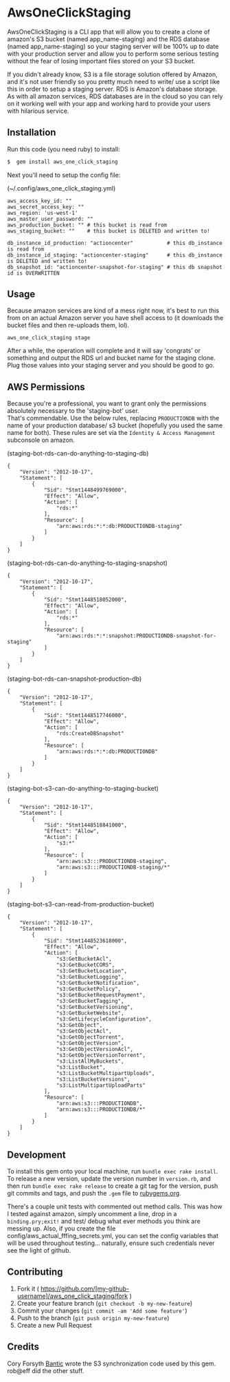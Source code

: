 # AwsOneClickStaging

AwsOneClickStaging is a CLI app that will allow you to create a clone of amazon's S3 bucket (named app_name-staging) and the RDS database (named app_name-staging) so your staging server will be 100% up to date with your production server and allow you to perform some serious testing without the fear of losing important files stored on your S3 bucket.  

If you didn't already know, S3 is a file storage solution offered by Amazon, and it's not user friendly so you pretty much need to write/ use a script like this in order to setup a staging server.  RDS is Amazon's database storage.  As with all amazon services, RDS databases are in the cloud so you can rely on it working well with your app and working hard to provide your users with hilarious service.  


## Installation

Run this code (you need ruby) to install:

```ruby
$  gem install aws_one_click_staging
```

Next you'll need to setup the config file:

(~/.config/aws_one_click_staging.yml)
```
aws_access_key_id: ""
aws_secret_access_key: ""
aws_region: 'us-west-1'
aws_master_user_password: ""
aws_production_bucket: "" # this bucket is read from
aws_staging_bucket: ""    # this bucket is DELETED and written to!

db_instance_id_production: "actioncenter"           # this db_instance is read from
db_instance_id_staging: "actioncenter-staging"      # this db_instance is DELETED and written to!
db_snapshot_id: "actioncenter-snapshot-for-staging" # this db snapshot id is OVERWRITTEN
```


## Usage

Because amazon services are kind of a mess right now, it's best to run this from on an actual Amazon server you have shell access to (it downloads the bucket files and then re-uploads them, lol).

```
aws_one_click_staging stage
```

After a while, the operation will complete and it will say 'congrats' or something and output the RDS url and bucket name for the staging clone.  Plug those values into your staging server and you should be good to go.  


## AWS Permissions

Because you're a professional, you want to grant only the permissions absolutely necessary to the 'staging-bot' user.  
That's commendable.  Use the below rules, replacing `PRODUCTIONDB` with the name of your production database/ s3 bucket (hopefully you used the same name for both).  These rules are set via the `Identity & Access Management` subconsole on amazon.  

(staging-bot-rds-can-do-anything-to-staging-db)
```
{
    "Version": "2012-10-17",
    "Statement": [
        {
            "Sid": "Stmt1448499769000",
            "Effect": "Allow",
            "Action": [
                "rds:*"
            ],
            "Resource": [
                "arn:aws:rds:*:*:db:PRODUCTIONDB-staging"
            ]
        }
    ]
}
```
(staging-bot-rds-can-do-anything-to-staging-snapshot)
```
{
    "Version": "2012-10-17",
    "Statement": [
        {
            "Sid": "Stmt1448518052000",
            "Effect": "Allow",
            "Action": [
                "rds:*"
            ],
            "Resource": [
                "arn:aws:rds:*:*:snapshot:PRODUCTIONDB-snapshot-for-staging"
            ]
        }
    ]
}
```
(staging-bot-rds-can-snapshot-production-db)
```
{
    "Version": "2012-10-17",
    "Statement": [
        {
            "Sid": "Stmt1448517746000",
            "Effect": "Allow",
            "Action": [
                "rds:CreateDBSnapshot"
            ],
            "Resource": [
                "arn:aws:rds:*:*:db:PRODUCTIONDB"
            ]
        }
    ]
}
```
(staging-bot-s3-can-do-anything-to-staging-bucket)
```
{
    "Version": "2012-10-17",
    "Statement": [
        {
            "Sid": "Stmt1448518841000",
            "Effect": "Allow",
            "Action": [
                "s3:*"
            ],
            "Resource": [
                "arn:aws:s3:::PRODUCTIONDB-staging",
                "arn:aws:s3:::PRODUCTIONDB-staging/*"
            ]
        }
    ]
}
```
(staging-bot-s3-can-read-from-production-bucket)
```
{
    "Version": "2012-10-17",
    "Statement": [
        {
            "Sid": "Stmt1448523618000",
            "Effect": "Allow",
            "Action": [
                "s3:GetBucketAcl",
                "s3:GetBucketCORS",
                "s3:GetBucketLocation",
                "s3:GetBucketLogging",
                "s3:GetBucketNotification",
                "s3:GetBucketPolicy",
                "s3:GetBucketRequestPayment",
                "s3:GetBucketTagging",
                "s3:GetBucketVersioning",
                "s3:GetBucketWebsite",
                "s3:GetLifecycleConfiguration",
                "s3:GetObject",
                "s3:GetObjectAcl",
                "s3:GetObjectTorrent",
                "s3:GetObjectVersion",
                "s3:GetObjectVersionAcl",
                "s3:GetObjectVersionTorrent",
                "s3:ListAllMyBuckets",
                "s3:ListBucket",
                "s3:ListBucketMultipartUploads",
                "s3:ListBucketVersions",
                "s3:ListMultipartUploadParts"
            ],
            "Resource": [
                "arn:aws:s3:::PRODUCTIONDB",
                "arn:aws:s3:::PRODUCTIONDB/*"
            ]
        }
    ]
}
```


## Development

To install this gem onto your local machine, run `bundle exec rake install`. To release a new version, update the version number in `version.rb`, and then run `bundle exec rake release` to create a git tag for the version, push git commits and tags, and push the `.gem` file to [rubygems.org](https://rubygems.org).

  There's a couple unit tests with commented out method calls.  This was how I tested against amazon, simply uncomment a line, drop in a `binding.pry;exit!` and test/ debug what ever methods you think are messing up.  Also, if you create the file config/aws_actual_fffing_secrets.yml, you can set the config variables that will be used throughout testing...  naturally, ensure such credentials never see the light of github.  


## Contributing

1. Fork it ( https://github.com/[my-github-username]/aws_one_click_staging/fork )
2. Create your feature branch (`git checkout -b my-new-feature`)
3. Commit your changes (`git commit -am 'Add some feature'`)
4. Push to the branch (`git push origin my-new-feature`)
5. Create a new Pull Request


## Credits
Cory Forsyth [Bantic](github.com/bantic) wrote the S3 synchronization code used by this gem.  
rob@eff did the other stuff.  
